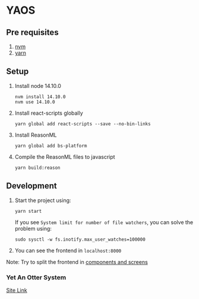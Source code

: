 # YAOS

## Pre requisites

1. [nvm](https://www.digitalocean.com/community/tutorials/how-to-install-node-js-on-ubuntu-18-04#installing-using-nvm)
1. [yarn](https://classic.yarnpkg.com/en/docs/install/)

## Setup

1. Install node 14.10.0
   ```
   nvm install 14.10.0
   nvm use 14.10.0
   ```
1. Install react-scripts globally
   ```
   yarn global add react-scripts --save --no-bin-links
   ```
1. Install ReasonML
   ```
   yarn global add bs-platform
   ```
1. Compile the ReasonML files to javascript
   ```
   yarn build:reason
   ```

## Development

1. Start the project using:

   ```
   yarn start
   ```

   If you see `System limit for number of file watchers`, you can solve the problem using:

   ```
   sudo sysctl -w fs.inotify.max_user_watches=100000
   ```

1. You can see the frontend in `localhost:8000`

Note: Try to split the frontend in [components and screens](https://gist.github.com/chantastic/fc9e3853464dffdb1e3c)

### Yet An Otter System

[Site Link](https://proyecto-nutria.github.io/)
